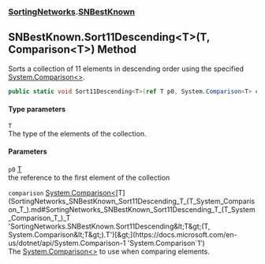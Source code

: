 ### [SortingNetworks](SortingNetworks.md 'SortingNetworks').[SNBestKnown](SortingNetworks_SNBestKnown.md 'SortingNetworks.SNBestKnown')
## SNBestKnown.Sort11Descending&lt;T&gt;(T, Comparison&lt;T&gt;) Method
Sorts a collection of 11 elements in descending order using the specified [System.Comparison&lt;&gt;](https://docs.microsoft.com/en-us/dotnet/api/System.Comparison-1 'System.Comparison`1').  
```csharp
public static void Sort11Descending<T>(ref T p0, System.Comparison<T> comparison);
```
#### Type parameters
<a name='SortingNetworks_SNBestKnown_Sort11Descending_T_(T_System_Comparison_T_)_T'></a>
`T`  
The type of the elements of the collection.
  
#### Parameters
<a name='SortingNetworks_SNBestKnown_Sort11Descending_T_(T_System_Comparison_T_)_p0'></a>
`p0` [T](SortingNetworks_SNBestKnown_Sort11Descending_T_(T_System_Comparison_T_).md#SortingNetworks_SNBestKnown_Sort11Descending_T_(T_System_Comparison_T_)_T 'SortingNetworks.SNBestKnown.Sort11Descending&lt;T&gt;(T, System.Comparison&lt;T&gt;).T')  
the reference to the first element of the collection
  
<a name='SortingNetworks_SNBestKnown_Sort11Descending_T_(T_System_Comparison_T_)_comparison'></a>
`comparison` [System.Comparison&lt;](https://docs.microsoft.com/en-us/dotnet/api/System.Comparison-1 'System.Comparison`1')[T](SortingNetworks_SNBestKnown_Sort11Descending_T_(T_System_Comparison_T_).md#SortingNetworks_SNBestKnown_Sort11Descending_T_(T_System_Comparison_T_)_T 'SortingNetworks.SNBestKnown.Sort11Descending&lt;T&gt;(T, System.Comparison&lt;T&gt;).T')[&gt;](https://docs.microsoft.com/en-us/dotnet/api/System.Comparison-1 'System.Comparison`1')  
The [System.Comparison&lt;&gt;](https://docs.microsoft.com/en-us/dotnet/api/System.Comparison-1 'System.Comparison`1') to use when comparing elements.
  
